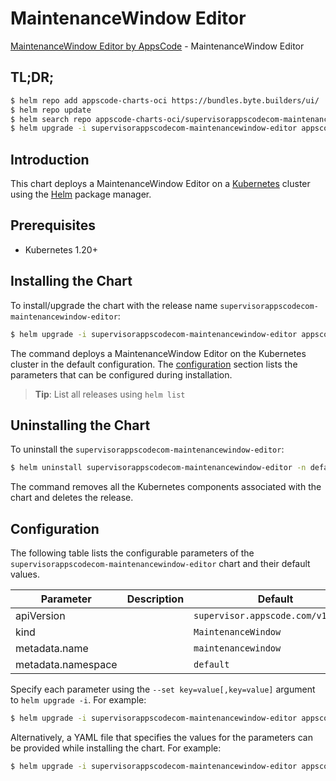 # MaintenanceWindow Editor

[MaintenanceWindow Editor by AppsCode](https://appscode.com) - MaintenanceWindow Editor

## TL;DR;

```bash
$ helm repo add appscode-charts-oci https://bundles.byte.builders/ui/
$ helm repo update
$ helm search repo appscode-charts-oci/supervisorappscodecom-maintenancewindow-editor --version=v0.14.0
$ helm upgrade -i supervisorappscodecom-maintenancewindow-editor appscode-charts-oci/supervisorappscodecom-maintenancewindow-editor -n default --create-namespace --version=v0.14.0
```

## Introduction

This chart deploys a MaintenanceWindow Editor on a [Kubernetes](http://kubernetes.io) cluster using the [Helm](https://helm.sh) package manager.

## Prerequisites

- Kubernetes 1.20+

## Installing the Chart

To install/upgrade the chart with the release name `supervisorappscodecom-maintenancewindow-editor`:

```bash
$ helm upgrade -i supervisorappscodecom-maintenancewindow-editor appscode-charts-oci/supervisorappscodecom-maintenancewindow-editor -n default --create-namespace --version=v0.14.0
```

The command deploys a MaintenanceWindow Editor on the Kubernetes cluster in the default configuration. The [configuration](#configuration) section lists the parameters that can be configured during installation.

> **Tip**: List all releases using `helm list`

## Uninstalling the Chart

To uninstall the `supervisorappscodecom-maintenancewindow-editor`:

```bash
$ helm uninstall supervisorappscodecom-maintenancewindow-editor -n default
```

The command removes all the Kubernetes components associated with the chart and deletes the release.

## Configuration

The following table lists the configurable parameters of the `supervisorappscodecom-maintenancewindow-editor` chart and their default values.

|     Parameter      | Description |                    Default                    |
|--------------------|-------------|-----------------------------------------------|
| apiVersion         |             | <code>supervisor.appscode.com/v1alpha1</code> |
| kind               |             | <code>MaintenanceWindow</code>                |
| metadata.name      |             | <code>maintenancewindow</code>                |
| metadata.namespace |             | <code>default</code>                          |


Specify each parameter using the `--set key=value[,key=value]` argument to `helm upgrade -i`. For example:

```bash
$ helm upgrade -i supervisorappscodecom-maintenancewindow-editor appscode-charts-oci/supervisorappscodecom-maintenancewindow-editor -n default --create-namespace --version=v0.14.0 --set apiVersion=supervisor.appscode.com/v1alpha1
```

Alternatively, a YAML file that specifies the values for the parameters can be provided while
installing the chart. For example:

```bash
$ helm upgrade -i supervisorappscodecom-maintenancewindow-editor appscode-charts-oci/supervisorappscodecom-maintenancewindow-editor -n default --create-namespace --version=v0.14.0 --values values.yaml
```
